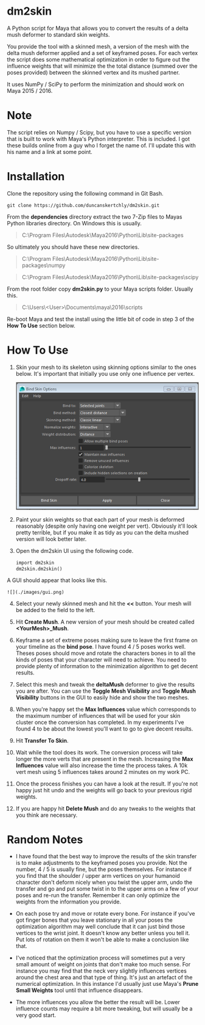 # dm2skin
A Python script for Maya that allows you to convert the results of a delta mush deformer to standard skin weights.
 
You provide the tool with a skinned mesh, a version of the mesh with the delta mush deformer applied and a set of keyframed poses. For each vertex the script does some mathematical optimization in order to figure out the influence weights that will minimize the the total distance (summed over the poses provided) between the skinned vertex and its mushed partner. 

It uses NumPy / SciPy to perform the minimization and should work on Maya 2015 / 2016.

# Note

The script relies on Numpy / Scipy, but you have to use a specific version that is built to work with Maya's Python interpreter. This is included. I got these builds online from a guy who I forget the name of. I'll update this with his name and a link at some point.
 
# Installation

Clone the repository using the following command in Git Bash.

~~~
git clone https://github.com/duncanskertchly/dm2skin.git
~~~

From the **dependencies** directory extract the two 7-Zip files to Mayas Python libraries directory. On Windows this is usually.

> C:\\Program Files\\Autodesk\\Maya2016\\Python\\Lib\\site-packages

So ultimately you should have these new directories.

> C:\\Program Files\\Autodesk\\Maya2016\\Python\\Lib\\site-packages\\numpy

> C:\\Program Files\\Autodesk\\Maya2016\\Python\\Lib\\site-packages\\scipy

From the root folder copy **dm2skin.py** to your Maya scripts folder. Usually this.

> C:\\Users\\\<User\>\\Documents\\maya\\2016\\scripts

Re-boot Maya and test the install using the little bit of code in step 3 of the **How To Use** section below.

# How To Use

1. Skin your mesh to its skeleton using skinning options similar to the ones below. It's important that initially you use only one influence per vertex.

	![](./images/skin_options.png)

2. Paint your skin weights so that each part of your mesh is deformed reasonably (despite only having one weight per vert). Obviously it'll look pretty terrible, but if you make it as tidy as you can the delta mushed version will look better later.
3. Open the dm2skin UI using the following code.

	~~~
	import dm2skin
	dm2skin.dm2skin()
	~~~
A GUI should appear that looks like this.

	![](./images/gui.png)

4. Select your newly skinned mesh and hit the **<<** button. Your mesh will be added to the field to the left.

5. Hit **Create Mush**. A new version of your mesh should be created called **\<YourMesh\>\_Mush**.

6. Keyframe a set of extreme poses making sure to leave the first frame on your timeline as the **bind pose**. I have found 4 / 5 poses works well. Theses poses should move and rotate the characters bones in to all the kinds of poses that your character will need to achieve. You need to provide plenty of information to the minimization algorithm to get decent results.

7. Select this mesh and tweak the **deltaMush** deformer to give the results you are after. You can use the **Toggle Mesh Visibility** and **Toggle Mush Visibility** buttons in the GUI to easily hide and show the two meshes. 

8. When you're happy set the **Max Influences** value which corresponds to the maximum number of influences that will be used for your skin cluster once the conversion has completed. In my experiments I've found 4 to be about the lowest you'll want to go to give decent results.

9. Hit **Transfer To Skin**.

10. Wait while the tool does its work. The conversion process will take longer the more verts that are present in the mesh. Increasing the **Max Influences** value will also increase the time the process takes. A 10k vert mesh using 5 influences takes around 2 minutes on my work PC.

11. Once the process finishes you can have a look at the result. If you're not happy just hit undo and the weights will go back to your previous rigid weights.

12. If you are happy hit **Delete Mush** and do any tweaks to the weights that you think are necessary.

# Random Notes

* I have found that the best way to improve the results of the skin transfer is to make adjustments to the keyframed poses you provide. Not the number, 4 / 5 is usually fine, but the poses themselves. For instance if you find that the shoulder / upper arm vertices on your humanoid character don't deform nicely when you twist the upper arm, undo the transfer and go and put some twist in to the upper arms on a few of your poses and re-run the transfer. Remember it can only optimize the weights from the information you provide.

* On each pose try and move or rotate every bone. For instance if you've got finger bones that you leave stationary in all your poses the optimization algorithm may well conclude that it can just bind those vertices to the wrist joint. It doesn't know any better unless you tell it. Put lots of rotation on them it won't be able to make a conclusion like that.
 
* I've noticed that the optimization process will sometimes put a very small amount of weight on joints that don't make too much sense. For instance you may find that the neck very slightly influences vertices around the chest area and that type of thing. It's just an artefact of the numerical optimization. In this instance I'd usually just use Maya's __Prune Small Weights__ tool until that influence disappears.

* The more influences you allow the better the result will be. Lower influence counts may require a bit more tweaking, but will usually be a very good start.

